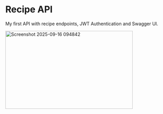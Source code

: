 # Recipe API
My first API with recipe endpoints, JWT Authentication and Swagger UI.

<img width="396" height="243" alt="Screenshot 2025-09-16 094842" src="https://github.com/user-attachments/assets/5c1fc259-0ae1-498f-82c3-bf63e7f8821d" />
